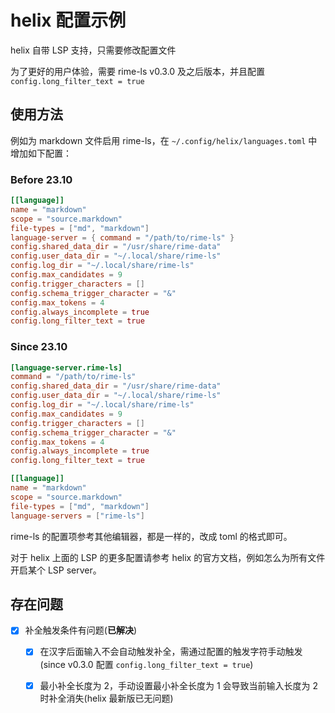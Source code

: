 # helix 配置示例

helix 自带 LSP 支持，只需要修改配置文件

为了更好的用户体验，需要 rime-ls v0.3.0 及之后版本，并且配置 `config.long_filter_text = true`

## 使用方法

例如为 markdown 文件启用 rime-ls，在 `~/.config/helix/languages.toml` 中增加如下配置：

### Before 23.10

```toml
[[language]]
name = "markdown"
scope = "source.markdown"
file-types = ["md", "markdown"]
language-server = { command = "/path/to/rime-ls" }
config.shared_data_dir = "/usr/share/rime-data"
config.user_data_dir = "~/.local/share/rime-ls"
config.log_dir = "~/.local/share/rime-ls"
config.max_candidates = 9
config.trigger_characters = []
config.schema_trigger_character = "&"
config.max_tokens = 4
config.always_incomplete = true
config.long_filter_text = true
```

### Since 23.10

```toml
[language-server.rime-ls]
command = "/path/to/rime-ls"
config.shared_data_dir = "/usr/share/rime-data"
config.user_data_dir = "~/.local/share/rime-ls"
config.log_dir = "~/.local/share/rime-ls"
config.max_candidates = 9
config.trigger_characters = []
config.schema_trigger_character = "&"
config.max_tokens = 4
config.always_incomplete = true
config.long_filter_text = true

[[language]]
name = "markdown"
scope = "source.markdown"
file-types = ["md", "markdown"]
language-servers = ["rime-ls"]
```

rime-ls 的配置项参考其他编辑器，都是一样的，改成 toml 的格式即可。

对于 helix 上面的 LSP 的更多配置请参考 helix 的官方文档，例如怎么为所有文件开启某个 LSP server。

## 存在问题

- [x] 补全触发条件有问题(**已解决**)
    - [x] 在汉字后面输入不会自动触发补全，需通过配置的触发字符手动触发(since v0.3.0 配置 `config.long_filter_text = true`)
    - [x] 最小补全长度为 2，手动设置最小补全长度为 1 会导致当前输入长度为 2 时补全消失(helix 最新版已无问题)

